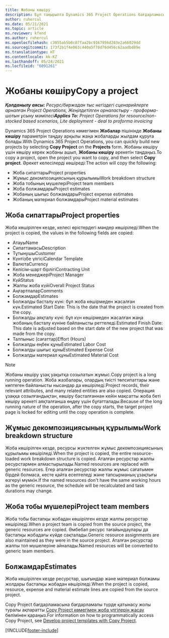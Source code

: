 ```yaml
---
title: Жобаны көшіру
description: Бұл тақырыпта Dynamics 365 Project Operations бағдарламасында жобаларды көшіру туралы ақпарат берілген.
author: ruhercul
ms.date: 05/21/2021
ms.topic: article
ms.reviewer: kfend
ms.author: ruhercul
ms.openlocfilehash: c3055ab5b8c07faa2bc9167956d283e2a66029dd
ms.sourcegitcommit: 173f2b1f4e063c440a5f78d76d456c62aadbd89e
ms.translationtype: HT
ms.contentlocale: kk-KZ
ms.lasthandoff: 05/24/2021
ms.locfileid: "6091261"
---
```

# <a name="copy-a-project"></a><span data-ttu-id="102dd-103">Жобаны көшіру</span><span class="sxs-lookup"><span data-stu-id="102dd-103">Copy a project</span></span>

<span data-ttu-id="102dd-104">_**Қолданылу аясы:** Ресурс/биржадан тыс негіздегі сценарийлерге арналған Project Operations, Жеңілдетілген орналастыру - проформа-шотын ұсыну мәмілесі_</span><span class="sxs-lookup"><span data-stu-id="102dd-104">_**Applies To:** Project Operations for resource/non-stocked based scenarios, Lite deployment - deal to proforma invoicing_</span></span>

<span data-ttu-id="102dd-105">Dynamics 365 Project Operations көмегімен **Жобалар** пішінінде **Жобаны көшіру** параметрін таңдау арқылы жаңа жобаларды жылдам құруға болады.</span><span class="sxs-lookup"><span data-stu-id="102dd-105">With Dynamics 365 Project Operations, you can quickly build new projects by selecting **Copy Project** on the **Projects** form.</span></span> <span data-ttu-id="102dd-106">Жобаны көшіру үшін көшіру керек жобаны ашып, **Жобаны көшіру** әрекетін таңдаңыз.</span><span class="sxs-lookup"><span data-stu-id="102dd-106">To copy a project, open the project you want to copy, and then select **Copy project**.</span></span> <span data-ttu-id="102dd-107">Әрекет келесілерді көшіреді:</span><span class="sxs-lookup"><span data-stu-id="102dd-107">The action will copy the following:</span></span>

- <span data-ttu-id="102dd-108">Жоба сипаттары</span><span class="sxs-lookup"><span data-stu-id="102dd-108">Project properties</span></span> 
- <span data-ttu-id="102dd-109">Жұмыс декомпозициясының құрылымы</span><span class="sxs-lookup"><span data-stu-id="102dd-109">Work breakdown structure</span></span>
- <span data-ttu-id="102dd-110">Жоба тобының мүшелері</span><span class="sxs-lookup"><span data-stu-id="102dd-110">Project team members</span></span>
- <span data-ttu-id="102dd-111">Жоба болжамдары</span><span class="sxs-lookup"><span data-stu-id="102dd-111">Project estimates</span></span>
- <span data-ttu-id="102dd-112">Жобаның шығыс болжамдары</span><span class="sxs-lookup"><span data-stu-id="102dd-112">Project expense estimates</span></span>
- <span data-ttu-id="102dd-113">Жобаның материал болжамдары</span><span class="sxs-lookup"><span data-stu-id="102dd-113">Project material estimates</span></span>

## <a name="project-properties"></a><span data-ttu-id="102dd-114">Жоба сипаттары</span><span class="sxs-lookup"><span data-stu-id="102dd-114">Project properties</span></span>

<span data-ttu-id="102dd-115">Жоба көшірілген кезде, келесі өрістердегі мәндер көшіріледі:</span><span class="sxs-lookup"><span data-stu-id="102dd-115">When the project is copied, the values in the following fields are copied:</span></span>

- <span data-ttu-id="102dd-116">Атауы</span><span class="sxs-lookup"><span data-stu-id="102dd-116">Name</span></span>
- <span data-ttu-id="102dd-117">Сипаттамасы</span><span class="sxs-lookup"><span data-stu-id="102dd-117">Description</span></span>
- <span data-ttu-id="102dd-118">Тұтынушы</span><span class="sxs-lookup"><span data-stu-id="102dd-118">Customer</span></span>
- <span data-ttu-id="102dd-119">Күнтізбе үлгісі</span><span class="sxs-lookup"><span data-stu-id="102dd-119">Calendar Template</span></span>
- <span data-ttu-id="102dd-120">Валюта</span><span class="sxs-lookup"><span data-stu-id="102dd-120">Currency</span></span>
- <span data-ttu-id="102dd-121">Келісім-шарт бірлігі</span><span class="sxs-lookup"><span data-stu-id="102dd-121">Contracting Unit</span></span>
- <span data-ttu-id="102dd-122">Жоба менеджері</span><span class="sxs-lookup"><span data-stu-id="102dd-122">Project Manager</span></span>
- <span data-ttu-id="102dd-123">Күй</span><span class="sxs-lookup"><span data-stu-id="102dd-123">Status</span></span>
- <span data-ttu-id="102dd-124">Жалпы жоба күйі</span><span class="sxs-lookup"><span data-stu-id="102dd-124">Overall Project Status</span></span>
- <span data-ttu-id="102dd-125">Аңғартпалар</span><span class="sxs-lookup"><span data-stu-id="102dd-125">Comments</span></span>
- <span data-ttu-id="102dd-126">Болжамдар</span><span class="sxs-lookup"><span data-stu-id="102dd-126">Estimates</span></span>
- <span data-ttu-id="102dd-127">Болжалды басталу күні: бұл жоба көшірмеден жасалған күн.</span><span class="sxs-lookup"><span data-stu-id="102dd-127">Estimated Start Date: This is the date that the project is created from the copy.</span></span>
- <span data-ttu-id="102dd-128">Болжалды аяқталу күні: бұл күн көшірмеден жасалған жаңа жобаның басталу күніне байланысты реттеледі.</span><span class="sxs-lookup"><span data-stu-id="102dd-128">Estimated Finish Date: This date is adjusted based on the start date of the new project that was made from the copy.</span></span>
- <span data-ttu-id="102dd-129">Талпыныс (сағаттар)</span><span class="sxs-lookup"><span data-stu-id="102dd-129">Effort (Hours)</span></span>
- <span data-ttu-id="102dd-130">Болжалды еңбек құны</span><span class="sxs-lookup"><span data-stu-id="102dd-130">Estimated Labor Cost</span></span>
- <span data-ttu-id="102dd-131">Болжалды шығыс құны</span><span class="sxs-lookup"><span data-stu-id="102dd-131">Estimated Expense Cost</span></span>
- <span data-ttu-id="102dd-132">Болжалды материал құны</span><span class="sxs-lookup"><span data-stu-id="102dd-132">Estimated Material Cost</span></span>

> [!NOTE]
> <span data-ttu-id="102dd-133">Жобаны көшіру ұзақ уақытқа созылатын жұмыс.</span><span class="sxs-lookup"><span data-stu-id="102dd-133">Copy project is a long running operation.</span></span> <span data-ttu-id="102dd-134">Жоба жазбалары, олардың тиісті төлсипаттары және көптеген байланысты нысандар да көшіріледі.</span><span class="sxs-lookup"><span data-stu-id="102dd-134">Project records, their relevant attributes, and many related entities are also copied.</span></span> <span data-ttu-id="102dd-135">Операция ұзаққа созылғандықтан, көшіру басталғаннан кейін мақсатты жоба беті көшіру әрекеті аяқталғанша өңдеу үшін бұғатталады.</span><span class="sxs-lookup"><span data-stu-id="102dd-135">Because of the long running nature of the operation, after the copy starts, the target project page is locked for editing until the copy operation is complete.</span></span>

## <a name="work-breakdown-structure"></a><span data-ttu-id="102dd-136">Жұмыс декомпозициясының құрылымы</span><span class="sxs-lookup"><span data-stu-id="102dd-136">Work breakdown structure</span></span>

<span data-ttu-id="102dd-137">Жоба көшірілген кезде, ресурсы жүктелген жұмыс декомпозициясының құрылымы көшіріледі.</span><span class="sxs-lookup"><span data-stu-id="102dd-137">When the project is copied, the entire resource-loaded work breakdown structure is copied.</span></span> <span data-ttu-id="102dd-138">Аталған ресурстар жалпы ресурстармен алмастырылады.</span><span class="sxs-lookup"><span data-stu-id="102dd-138">Named resources are replaced with generic resources.</span></span> <span data-ttu-id="102dd-139">Егер аталған ресурстар жалпы жұмыс сағатымен бірдей болмаса, кесте қайта есептеледі және тапсырманың ұзақтығы өзгеруі мүмкін.</span><span class="sxs-lookup"><span data-stu-id="102dd-139">If the named resources don't have the same working hours as the generic resource, the schedule will be recalculated and task durations may change.</span></span>

## <a name="project-team-members"></a><span data-ttu-id="102dd-140">Жоба тобы мүшелері</span><span class="sxs-lookup"><span data-stu-id="102dd-140">Project team members</span></span>

<span data-ttu-id="102dd-141">Жоба тобы бастапқы жобадан көшірілген кезде жалпы ресурстар көшіріледі.</span><span class="sxs-lookup"><span data-stu-id="102dd-141">When a project team is copied from the source project, the generic resources are copied.</span></span> <span data-ttu-id="102dd-142">Әмбебап ресурс тағайындаулары да бастапқы жобадағы күйде сақталады.</span><span class="sxs-lookup"><span data-stu-id="102dd-142">Generic resource assignments are also maintained as they were in the source project.</span></span> <span data-ttu-id="102dd-143">Аталған ресурстар жалпы топ мүшелеріне айналады.</span><span class="sxs-lookup"><span data-stu-id="102dd-143">Named resources will be converted to generic team members.</span></span>

## <a name="estimates"></a><span data-ttu-id="102dd-144">Болжамдар</span><span class="sxs-lookup"><span data-stu-id="102dd-144">Estimates</span></span>

<span data-ttu-id="102dd-145">Жоба көшірілген кезде ресурстар, шығындар және материал болжамы жолдары бастапқы жобадан көшіріледі.</span><span class="sxs-lookup"><span data-stu-id="102dd-145">When the project is copied, resource, expense and material estimate lines are copied from the source project.</span></span> 

<span data-ttu-id="102dd-146">Copy Project бағдарламасына бағдарламалы түрде қатынасу жолы туралы ақпаратты [ Copy Project көмегімен жоба үлгілерін жасау](dev-copy-project.md) бөлімінен қараңыз.</span><span class="sxs-lookup"><span data-stu-id="102dd-146">For information on how to programmatically access Copy Project, see [Develop project templates with Copy Project](dev-copy-project.md).</span></span>


[!INCLUDE[footer-include](../includes/footer-banner.md)]

